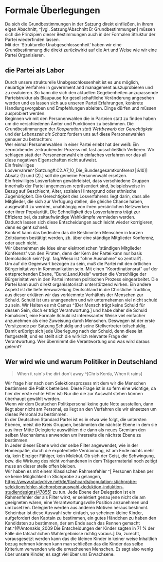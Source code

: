 # Formale Überlegungen

Da sich die Grundbestimmungen in der Satzung direkt einfließen, in ihrem eigen Abschnitt, ^[vgl. Satzung/Abschnitt B: Grundbestimmungen] müssen sich die Prinzipien dieser Bestimmungen auch in der Formalen Struktur der Partei wiederfinden lassen.  
Mit der 'Strukturelle Unabgeschlossenheit' haben wir eine Grundbestimmung die direkt zurückwirkt auf die Art und Weise wie wir eine Partei Organisieren.  


## die Partei als Labor

Durch unsere strukturelle Unabgeschlossenheit ist es uns möglich, neuartige Verfahren in government and management auszuprobieren und zu evaluieren. So kann die sich den aktuellen Gegebenheiten anzupassende Parteistruktur als Blaupause für gesellschaftliche Veränderung angesehen werden und es lassen sich aus unseren Partei Erfahrungen, konkrete Handlungsvorgaben und Empfehlungen ableiten. Dinge dürfen und müssen ausprobiert werden.  
Beginnen wir mit den Personenwahlen die in Parteien statt zu finden haben um die verschiedenen Ämter und Funktionen zu bestimmen. Die Grundbestimmungen der _Kooperation statt Wettbewerb_ der _Gerechtigkeit_ und der _Lebenszeit als Schatz_ fordern uns auf diese Personenwahlen genauer zu betrachten:  
Wer einmal Personenwahlen in einer Partei erlebt hat der weiß: Ein zermürbender zeitraubender Prozess mit fast ausschließlich Verlieren. Wir schlagen statt der Personenenwahl ein einfaches verfahren vor das all diese negativen Eigenschaften nicht aufweist.  
Ein freiwilliges Losvervahren^[Satzung#.C2.A7_10_Die_Bundesgesamtkonferenz| &10]] Absatz (1) und (2).] soll die gemeine Personenwahl ersetzen.  
Ein freiwilliges Losverfahren gewährleistet, dass verschiedene Gruppen innerhalb der Partei angemessen repräsentiert sind, beispielsweise in Bezug auf Geschlecht, Alter, sozialen Hintergrund oder ethnische Zugehörigkeit. Die Gerechtigkeit des Losverfahrens liegt darin, dass alle Mitglieder, die sich zur Verfügung stellen, die gleiche Chance haben, ausgewählt zu werden, unabhängig von ihren persönlichen Netzwerken oder ihrer Popularität. Die Schnelligkeit des Losverfahrens trägt zur Effizienz bei, da zeitaufwändige Wahlkämpfe vermieden werden.  
Dadurch lassen sich diese Entscheidungen auch leicht wieder korrigieren, denn es geht schnell.  
Konkret kann das bedeuten das die Bestimmten Menschen in kurzen Zeiträumen bestätigt werden, zb. über eine ständige Mitglieder Konferenz, oder auch nicht.  
Wir übernehmen sie Idee einer elektronischen 'ständigen Mitglieder Konferenz' von den Piraten, denn der Kern der Partei kann nur basis Demokatisch sein^[vgl. faq/Wieso ist "ohne Ausnahme" so zentral?].  
Um auf die Gegenwart bezogen zu sein, muß die Partei mit den örtlichen Bürgerinitativen in Kommunikation sein. Mit einen "Koordinationsrat" auf der entsprechenden Ebene, "Bund,Land,Kreis" werden die Vorschläge der Bürgerinitativen in den Partei internen politischen Prozess eingearbeitet. Die Partei kann auch direkt organisatorisch unterstützend wirken.
Ein andere Aspekt ist die tiefe Verwurzelung Deutschland in die Christiche Tradition, aus dieser erklären wir das verklemmte Verhältnis der Menschen zur Schuld. Schuld ist uns unangenehm und wir unternehemen viel nicht schuld zu sein. Wir Halten es mit Camus ^[Der Mensch trägt keine Schuld für dessen Sein, doch er trägt Verantwortung.] und habe daher die Schuld Fomalisiert, eine Formale Schuld ist interessanter Weise viel einfacher anzunehmen als eine Zuweisung durch Menschen. Deswegen ist der erste Vorsitzende per Satzung Schuldig und seine Stellvertreter teilschuldig. Damit erübrigt sich jede Überlegung nach der Schuld, denn diese ist festgestellt, und es stellt sich die wirklich relevante Frage der Verantwortung. Wer übernimmt die Verantwortung und was wird daraus gelernt?  


## Wer wird wie und warum Politiker in Deutschland

> When it rain's 
the dirt don't away ^[Chris Korda, When it rains]

Wir frage hier nach dem Selektionsprozess mit dem wir die Menschen bestimmen die Politik betreiben. Diese Frage ist in so fern eine wichtige, da hier der erste echte Filter ist: Nur die die zur Auswahl stehen können überhaupt gewählt werden.  
Wenn wir dem Deutschen Politkpersonal keine gute Note ausstellen, dann liegt aber nicht am Personal, es liegt an den Verfahren die wir einsetzen um dieses Personal zu bestimmen.  
In der Deutschen Standard Partei ist es in etwa wie folgt, die untersten Ebenen, meist die Kreis Gruppen, bestimmten die nächste Ebene in dem sie aus ihrer Mitte Delegierte auswählen die dann als neues Gremium den selben Mechanismus anwenden um ihrerseits die nächste Ebene zu bestimmen.  
In Jeder dieser Ebene wird der selbe Filter angewendet, wie in der Homeopatie, durch die expotentielle Verdünnung, ist am Ende nichts mehr da, kein Einziger Fähiger, kein Molekül. Ob sich der Geist, die Schwingung, bzw. die Wirkung des nicht vorhandenen in dem Trägermaterial noch zeitigt muss an dieser stelle offen bleiben.  
Wir haben es mit einem Klassischen Rahmenfehler ^[ Personen haben per se keine Möglichkeit in Stichprobe zu gelangen, https://www.studydrive.net/de/flashcards/population-stichprobe-selektionsfehler-stichprobenauswahl-deduktion-induktion-studiendesigns/47855] zu tun. Jede Ebene der Delegation ist ein Rahmenfehler der als Filter wirkt, er selektiert genau jene nicht die am geeigneten wären, eine Verantwortungsvolle Position anzunehmen und umzusetzen. Delegierte werden aus anderen Motiven heraus bestimmt.  
Scheinbar ist diese Auswahl sehr einfach, so scheinen kleine Kinder, aufgefordert den Kaptain zu bestimmen, ein gutes Händchen zu haben den Kandidaten zu bestimmen, der am Ende auch das Rennen gemacht hat.^[@Antonakis_2009 Die Entscheidungen der Kinder sagten in 71 % der Fälle die tatsächlichen Wahlergebnisse richtig voraus.] Da, zurecht, vorausgesetzt werden kann das die kleinen Kinder in keiner weise Inhaltlich bezug nehmen können kann man schließen das die Kinder das selbe Kriterium verwenden wie die erwachsenen Menschen. Es sagt also wenig über unsere Kinder, es sagt viel über uns Erwachsene.  



